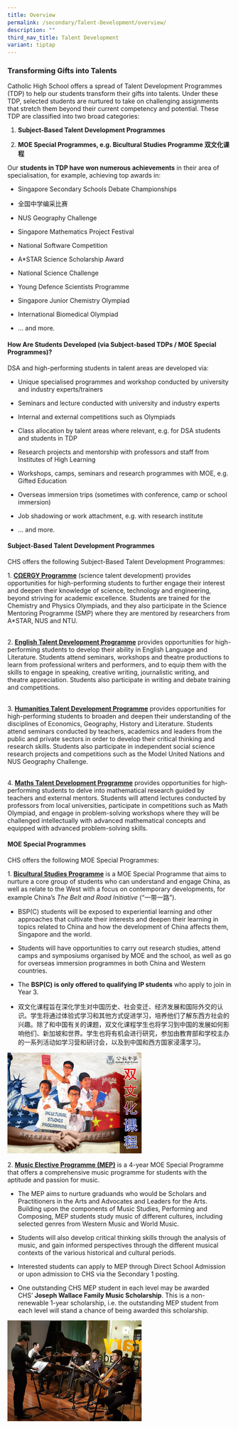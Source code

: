 ```yaml
---
title: Overview
permalink: /secondary/Talent-Development/overview/
description: ""
third_nav_title: Talent Development
variant: tiptap
---
```

<h3>Transforming Gifts into Talents</h3>
<p>Catholic High School offers a spread of Talent Development Programmes
(TDP) to help our students transform their gifts into talents. Under these
TDP, selected students are nurtured to take on challenging assignments
that stretch them beyond their current competency and potential. These
TDP are classified into two broad categories:</p>
<ol data-tight="true" class="tight">
<li>
<p><strong>Subject-Based Talent Development Programmes</strong>
</p>
</li>
<li>
<p><strong>MOE Special Programmes, e.g. Bicultural Studies Programme&nbsp;双文化课程</strong>
</p>
</li>
</ol>
<p>Our&nbsp;<strong>students in TDP have won numerous achievements</strong>&nbsp;in
their area of specialisation, for example, achieving top awards in:</p>
<ul data-tight="true" class="tight">
<li>
<p>Singapore Secondary Schools Debate Championships</p>
</li>
<li>
<p>全国中学编采比赛</p>
</li>
<li>
<p>NUS Geography Challenge</p>
</li>
<li>
<p>Singapore Mathematics Project Festival</p>
</li>
<li>
<p>National Software Competition</p>
</li>
<li>
<p>A*STAR Science Scholarship Award</p>
</li>
<li>
<p>National Science Challenge</p>
</li>
<li>
<p>Young Defence Scientists Programme</p>
</li>
<li>
<p>Singapore Junior Chemistry Olympiad</p>
</li>
<li>
<p>International Biomedical Olympiad</p>
</li>
<li>
<p>… and more.</p>
</li>
</ul>
<h4>How Are Students Developed (via Subject-based TDPs / MOE Special Programmes)?</h4>
<p>DSA and high-performing students in talent areas are developed via:</p>
<ul data-tight="true" class="tight">
<li>
<p>Unique specialised programmes and workshop&nbsp;conducted by university
and industry experts/trainers</p>
</li>
<li>
<p>Seminars and lecture conducted&nbsp;with university and industry experts</p>
</li>
<li>
<p>Internal and external competitions such as Olympiads</p>
</li>
<li>
<p>Class allocation&nbsp;by talent areas where relevant,&nbsp;e.g. for DSA
students and students in TDP</p>
</li>
<li>
<p>Research&nbsp;projects and mentorship with professors and staff from Institutes
of High Learning</p>
</li>
<li>
<p>Workshops, camps, seminars and research programmes with MOE, e.g. Gifted
Education</p>
</li>
<li>
<p>Overseas immersion trips (sometimes with conference, camp or school immersion)</p>
</li>
<li>
<p>Job shadowing or work attachment, e.g. with research institute</p>
</li>
<li>
<p>… and more.</p>
</li>
</ul>
<h4>Subject-Based Talent Development Programmes</h4>
<p>CHS offers the following Subject-Based Talent Development Programmes:</p>
<p>1. <strong><a href="/secondary/Talent-Development/cnergy-programme/" rel="noopener noreferrer nofollow" target="_blank">CΩERGY Programme</a></strong>&nbsp;(science
talent development)&nbsp;provides opportunities for high-performing students
to further engage their interest and deepen their knowledge of science,
technology and engineering, beyond striving for academic excellence. Students
are trained for the Chemistry and Physics Olympiads, and they also participate
in the Science Mentoring Programme (SMP) where they are mentored by researchers
from A*STAR, NUS and NTU.</p>
<p>
<br>2. <strong><a href="/secondary/Talent-Development/english-talent-development-programme/" rel="noopener noreferrer nofollow" target="_blank">English Talent Development Programme</a></strong>&nbsp;provides
opportunities for high-performing students to develop their ability in
English Language and Literature. Students attend seminars, workshops and
theatre productions to learn from professional writers and performers,
and to equip them with the skills to engage in speaking, creative writing,
journalistic writing, and theatre appreciation. Students also participate
in writing and debate&nbsp;training and competitions.</p>
<p>
<br>3. <strong><a href="/secondary/Talent-Development/humanities-tdp/" rel="noopener noreferrer nofollow" target="_blank">Humanities Talent Development Programme</a></strong>&nbsp;provides
opportunities for high-performing students to broaden and deepen their
understanding of the disciplines of Economics, Geography, History and Literature.
Students attend seminars conducted by teachers, academics and leaders from
the public and private sectors in order to develop their critical thinking
and research skills. Students also participate in independent social science
research projects and competitions such as the Model United Nations and
NUS Geography Challenge.</p>
<p>
<br>4. <strong><a href="/secondary/Talent-Development/maths-tdp/" rel="noopener noreferrer nofollow" target="_blank">Maths Talent Development Programme</a></strong>&nbsp;provides
opportunities for high-performing students to delve into mathematical research
guided by teachers and external mentors. Students will attend lectures
conducted by professors from local universities, participate in competitions
such as Math Olympiad, and engage in problem-solving workshops where they
will be challenged intellectually with advanced mathematical concepts and
equipped with advanced problem-solving skills.</p>
<h4>MOE Special Programmes</h4>
<p>CHS offers the following MOE Special Programmes:</p>
<p>1.&nbsp;<strong><a href="/secondary/Talent-Development/bicultural-studies-programme/" rel="noopener nofollow" target="_blank">Bicultural Studies Programme</a></strong> is
a MOE Special Programme that aims to nurture a core group of students who
can understand and engage China, as well as relate to the West with a focus
on contemporary developments, for example China’s&nbsp;<em>The Belt and Road</em>&nbsp;<em>Initiative</em>&nbsp;(“一带一路”).</p>
<ul data-tight="true" class="tight">
<li>
<p>BSP(C) students will be exposed to experiential learning and other approaches
that cultivate their interests and deepen their learning in topics related
to China and how the development of China affects them, Singapore and the
world.</p>
</li>
<li>
<p>Students will have opportunities to carry out research studies, attend
camps and symposiums organised by MOE and the school, as well as go for
overseas immersion programmes in both China and Western countries.</p>
</li>
<li>
<p>The&nbsp;<strong>BSP(C) is&nbsp;only offered to qualifying IP students</strong>&nbsp;who
apply to join in Year 3.</p>
</li>
<li>
<p>双文化课程旨在深化学生对中国历史、社会变迁、经济发展和国际外交的认识。学生将通过体验式学习和其他方式促进学习，培养他们了解东西方社会的兴趣。除了和中国有关的课题，双文化课程学生也将学习到中国的发展如何影响他们、新加坡和世界。学生也将有机会进行研究，参加由教育部和学校主办的一系列活动如学习营和研讨会，以及到中国和西方国家浸濡学习。</p>
</li>
</ul>
<div class="isomer-image-wrapper">
<img style="width:60%" height="auto" width="100%" src="/images/tdps.png">
</div>
<p>2.&nbsp;<strong><a href="/secondary/Talent-Development/music-elective-programme/" rel="noopener nofollow" target="_blank">Music Elective Programme (MEP)</a></strong> is
a 4-year MOE Special Programme that offers a comprehensive music programme
for students with the aptitude and passion for music.</p>
<ul data-tight="true" class="tight">
<li>
<p>The MEP&nbsp;aims to nurture graduands who would be Scholars and Practitioners
in the Arts and Advocates and Leaders for the Arts.&nbsp; Building upon
the components of Music Studies, Performing and Composing, MEP students
study music of different cultures, including selected genres from Western
Music and World Music.</p>
</li>
<li>
<p>Students will also develop critical thinking skills through the analysis
of music, and gain informed perspectives through the different musical
contexts of the various historical and cultural periods.</p>
</li>
<li>
<p>Interested students can apply to MEP through Direct School Admission or
upon admission to CHS via the Secondary 1 posting.</p>
</li>
<li>
<p>One outstanding CHS MEP student in each level may be awarded CHS’&nbsp;<strong>Joseph Wallace Family Music Scholarship</strong>.
This is a non-renewable 1-year scholarship, i.e. the outstanding MEP student
from each level will stand a chance of being awarded this scholarship.</p>
</li>
</ul>
<div class="isomer-image-wrapper">
<img style="width:60%" height="auto" width="100%" src="/images/tdps2.png">
</div>
<p></p>